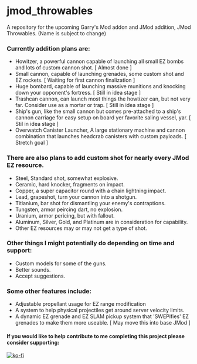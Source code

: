 # jmod_throwables
A repository for the upcoming Garry's Mod addon and JMod addition, JMod Throwables. (Name is subject to change)

### Currently addition plans are:
- Howitzer, a powerful cannon capable of launching all small EZ bombs and lots of custom cannon shot. [ Almost done ]
- Small cannon, capable of launching grenades, some custom shot and EZ rockets. [ Waiting for first cannon finalization ]
- Huge bombard, capable of launching massive munitions and knocking down your opponent's fortress. [ Still in idea stage ]
- Trashcan cannon, can launch most things the howtizer can, but not very far. Consider use as a mortar or trap. [ Still in idea stage ]
- Ship's gun, like the small cannon but comes pre-attached to a ship's cannon carriage for easy setup on board yer favorite saling vessel, yar. [ Stil in idea stage ]
- Overwatch Canister Launcher, A large stationary machine and cannon combination that launches headcrab canisters with custom payloads. [ Stretch goal ]

### There are also plans to add custom shot for nearly every JMod EZ resource.
- Steel, Standard shot, somewhat explosive.
- Ceramic, hard knocker, fragments on impact.
- Copper, a super capacitor round with a chain lightning impact.
- Lead, grapeshot, turn your cannon into a shotgun.
- Titianium, bar shot for dismantling your enemy's contraptions.
- Tungsten, armor peircing dart, no explosion.
- Uranium, armor pericing, but with fallout.
- Aluminum, Silver, Gold, and Platinum are in consideration for capability.
- Other EZ resources may or may not get a type of shot.

### Other things I might potentially do depending on time and support:
- Custom models for some of the guns.
- Better sounds.
- Accept suggestions.

### Some other features include: 
- Adjustable propellant usage for EZ range modification
- A system to help physical projectiles get around server velocity limits.
- A dynamic EZ grenade and EZ SLAM pickup system that 'SWEPifies' EZ grenades to make them more useable. [ May move this into base JMod ]

#### If you would like to help contribute to me completing this project please consider supporting:

[![ko-fi](https://ko-fi.com/img/githubbutton_sm.svg)](https://ko-fi.com/J3J81JHDPX)
